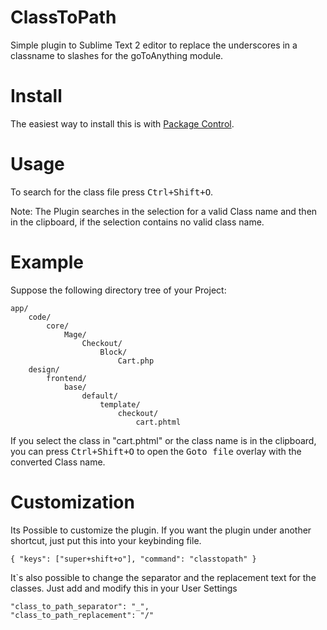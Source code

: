 ClassToPath
===========

Simple plugin to Sublime Text 2 editor to replace the underscores in a classname to slashes for the goToAnything module.

Install
=======

The easiest way to install this is with [Package Control](http://wbond.net/sublime_packages/package_control).

Usage
=====

To search for the class file press <kbd>Ctrl+Shift+O</kbd>.

Note: The Plugin searches in the selection for a valid Class name and then in the clipboard, if the selection contains no valid class name.


Example
=======

Suppose the following directory tree of your Project:

	app/
		code/
			core/
				Mage/
					Checkout/
						Block/
							Cart.php
		design/
			frontend/
				base/
					default/
						template/
							checkout/
								cart.phtml
    


If you select the class in "cart.phtml" or the class name is in the clipboard, you can press <kbd>Ctrl+Shift+O</kbd> to open the <kbd>Goto file</kbd> overlay with the converted Class name.
    
    
Customization
=============
Its Possible to customize the plugin.
If you want the plugin under another shortcut, just put this into your keybinding file.

	{ "keys": ["super+shift+o"], "command": "classtopath" }
	
It`s also possible to change the separator and the replacement text for the classes.
Just add and modify this in your User Settings

	"class_to_path_separator": "_",
	"class_to_path_replacement": "/"